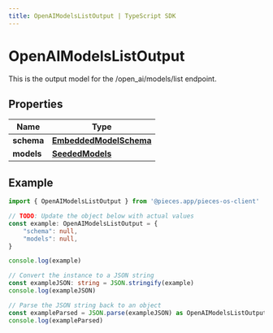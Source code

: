 ```yaml
---
title: OpenAIModelsListOutput | TypeScript SDK
---
```



# OpenAIModelsListOutput

This is the output model for the /open_ai/models/list endpoint.

## Properties

Name | Type
------------ | -------------
**schema** | [**EmbeddedModelSchema**](EmbeddedModelSchema)
**models** | [**SeededModels**](SeededModels)

## Example

```typescript
import { OpenAIModelsListOutput } from '@pieces.app/pieces-os-client'

// TODO: Update the object below with actual values
const example: OpenAIModelsListOutput = {
    "schema": null,
    "models": null,
}

console.log(example)

// Convert the instance to a JSON string
const exampleJSON: string = JSON.stringify(example)
console.log(exampleJSON)

// Parse the JSON string back to an object
const exampleParsed = JSON.parse(exampleJSON) as OpenAIModelsListOutput
console.log(exampleParsed)
```


